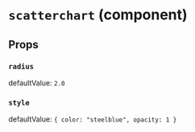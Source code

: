 `scatterchart` (component)
==========================



Props
-----

### `radius`

defaultValue: `2.0`


### `style`

defaultValue: `{
    color: "steelblue",
    opacity: 1
}`

